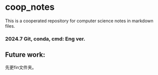 # coop_notes
This is a cooperated repository for computer science notes in markdown files.

### 2024.7 Git, conda, cmd: Eng ver.

## Future work: 
先更fin文件夹。